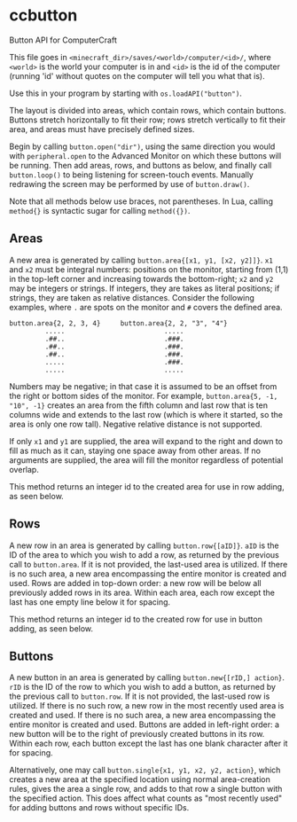 ccbutton
========

Button API for ComputerCraft

This file goes in `<minecraft_dir>/saves/<world>/computer/<id>/`, where
`<world>` is the world your computer is in and `<id>` is the id of the computer
(running 'id' without quotes on the computer will tell you what that is).

Use this in your program by starting with `os.loadAPI("button")`.

The layout is divided into areas, which contain rows, which contain buttons.
Buttons stretch horizontally to fit their row; rows stretch vertically to fit
their area, and areas must have precisely defined sizes.

Begin by calling `button.open("dir")`, using the same direction you would with
`peripheral.open` to the Advanced Monitor on which these buttons will be
running.  Then add areas, rows, and buttons as below, and finally call
`button.loop()` to being listening for screen-touch events.  Manually redrawing
the screen may be performed by use of `button.draw()`.

Note that all methods below use braces, not parentheses.  In Lua, calling
`method{}` is syntactic sugar for calling `method({})`.

Areas
-----
A new area is generated by calling `button.area{[x1, y1, [x2, y2]]}`.  `x1`
and `x2` must be integral numbers: positions on the monitor, starting from (1,1)
in the top-left corner and increasing towards the bottom-right; `x2` and `y2`
may be integers or strings.  If integers, they are takes as literal positions;
if strings, they are taken as relative distances.  Consider the following
examples, where `.` are spots on the monitor and `#` covers the defined area.

    button.area{2, 2, 3, 4}     button.area{2, 2, "3", "4"}
             .....                         .....
             .##..                         .###.
             .##..                         .###.
             .##..                         .###.
             .....                         .###.
             .....                         .....

Numbers may be negative; in that case it is assumed to be an offset from the
right or bottom sides of the monitor.  For example, 
`button.area{5, -1, "10", -1}` creates an area from the fifth column and
last row that is ten columns wide and extends to the last row (which is where it
started, so the area is only one row tall).  Negative relative distance is not
supported.

If only `x1` and `y1` are supplied, the area will expand to the right and down
to fill as much as it can, staying one space away from other areas.  If no
arguments are supplied, the area will fill the monitor regardless of potential
overlap.

This method returns an integer id to the created area for use in row adding, as
seen below.

Rows
----
A new row in an area is generated by calling `button.row{[aID]}`. 
`aID` is the ID of the area to which you wish to add a row, as returned by the
previous call to `button.area`.  If it is not provided, the last-used area is
utilized.  If there is no such area, a new area encompassing the entire monitor
is created and used.  Rows are added in top-down order: a new row will be below
all previously added rows in its area.  Within each area, each row except the
last has one empty line below it for spacing.

This method returns an integer id to the created row for use in button adding, 
as seen below.

Buttons
-------
A new button in an area is generated by calling `button.new{[rID,] action}`.
`rID` is the ID of the row to which you wish to add a button, as returned by the
previous call to `button.row`.  If it is not provided, the last-used row is
utilized.  If there is no such row, a new row in the most recently used area is
created and used.  If there is no such area, a new area encompassing the entire
monitor is created and used.  Buttons are added in left-right order: a new
button will be to the right of previously created buttons in its row.  Within
each row, each button except the last has one blank character after it for
spacing.

Alternatively, one may call `button.single{x1, y1, x2, y2, action}`, which
creates a new area at the specified location using normal area-creation rules,
gives the area a single row, and adds to that row a single button with the
specified action. This does affect what counts as "most recently used" for
adding buttons and rows without specific IDs.
